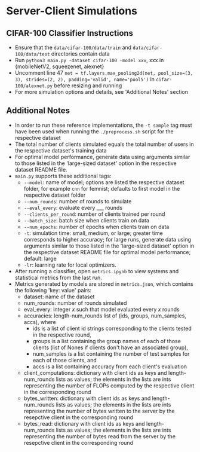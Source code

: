 # Server-Client Simulations

## CIFAR-100 Classifier Instructions
- Ensure that the ```data/cifar-100/data/train``` and ```data/cifar-100/data/test``` directories contain data
- Run ```python3 main.py -dataset cifar-100 -model xxx```, xxx in {mobileNetV2, squeezenet, alexnet}
- Uncomment line 47 ```net = tf.layers.max_pooling2d(net, pool_size=(3, 3), strides=(2, 2), padding='valid', name='pool5')``` in ```cifar-100/alexnet.py``` before resizing and running
- For more simulation options and details, see 'Additional Notes' section

## Additional Notes
- In order to run these reference implementations, the ```-t sample``` tag must have been used when running the ```./preprocess.sh``` script for the respective dataset
- The total number of clients simulated equals the total number of users in the respective dataset's training data
- For optimal model performance, generate data using arguments similar to those listed in the 'large-sized dataset' option in the respective dataset README file.
- ```main.py``` supports these additional tags:
    - ```--model```: name of model; options are listed the respective dataset folder, for example ```cnn``` for femnist; defaults to first model in the respective dataset folder
    - ```--num_rounds```: number of rounds to simulate
    - ```--eval_every```: evaluate every ___ rounds
    - ```--clients_per_round```: number of clients trained per round
    - ```--batch_size```: batch size when clients train on data
    - ```--num_epochs```: number of epochs when clients train on data
    - ```-t```: simulation time: small, medium, or large; greater time corresponds to higher accuracy; for large runs, generate data using arguments similar to those listed in the 'large-sized dataset' option in the respective dataset README file for optimal model performance; default: large
    - ```-lr```: learning rate for local optimizers. 
- After running a classifier, open ```metrics.ipynb``` to view systems and statistical metrics from the last run.
- Metrics generated by models are stored in ```metrics.json```, which contains the following 'key: value' pairs:
    - dataset: name of the dataset
    - num_rounds: number of rounds simulated
    - eval_every: integer *x* such that model evaluated every *x* rounds
    - accuracies: length-num_rounds list of (ids, groups, num_samples, accs), where 
        - ids is a list of client id strings corresponding to the clients tested in the respective round, 
        - groups is a list containing the group names of each of those clients (list of Nones if clients don't have an associated group), 
        - num_samples is a list containing the number of test samples for each of those clients, and
        - accs is a list containing accuracy from each client's evaluation
    - client_computations: dictionary with client ids as keys and length-num_rounds lists as values; the elements in the lists are ints representing the number of FLOPs computed by the respective client in the corresponding round
    - bytes_written: dictionary with client ids as keys and length-num_rounds lists as values; the elements in the lists are ints representing the number of bytes written to the server by the resepctive client in the corresponding round
    - bytes_read: dictionary with client ids as keys and length-num_rounds lists as values; the elements in the lists are ints representing the number of bytes read from the server by the resepctive client in the corresponding round
